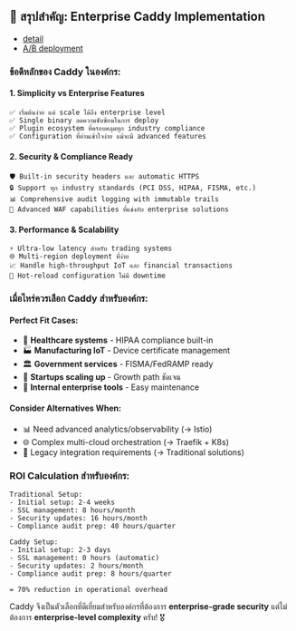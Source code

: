 ## 🎯 สรุปสำคัญ: Enterprise Caddy Implementation
- [detail](./ReadmeExpand.md)
- [A/B deployment](./a-b-deploy.md)

### **ข้อดีหลักของ Caddy ในองค์กร:**

#### **1. Simplicity vs Enterprise Features**
```
✅ เริ่มต้นง่าย แต่ scale ได้ถึง enterprise level
✅ Single binary ลดความซับซ้อนในการ deploy
✅ Plugin ecosystem ที่ครอบคลุมทุก industry compliance
✅ Configuration ที่อ่านเข้าใจง่าย แม้จะมี advanced features
```

#### **2. Security & Compliance Ready**
```
🛡️ Built-in security headers และ automatic HTTPS
🔒 Support ทุก industry standards (PCI DSS, HIPAA, FISMA, etc.)
📊 Comprehensive audit logging with immutable trails
🚫 Advanced WAF capabilities ที่แข่งกับ enterprise solutions
```

#### **3. Performance & Scalability**
```
⚡ Ultra-low latency สำหรับ trading systems
🌐 Multi-region deployment ที่ง่าย
📈 Handle high-throughput IoT และ financial transactions  
🔄 Hot-reload configuration ไม่มี downtime
```

### **เมื่อไหร่ควรเลือก Caddy สำหรับองค์กร:**

#### **Perfect Fit Cases:**
- 🏥 **Healthcare systems** - HIPAA compliance built-in
- 🏭 **Manufacturing IoT** - Device certificate management  
- 🏛️ **Government services** - FISMA/FedRAMP ready
- 🚀 **Startups scaling up** - Growth path ชัดเจน
- 🔧 **Internal enterprise tools** - Easy maintenance

#### **Consider Alternatives When:**
- 📊 Need advanced analytics/observability (→ Istio)
- 🌐 Complex multi-cloud orchestration (→ Traefik + K8s)
- 🏢 Legacy integration requirements (→ Traditional solutions)

### **ROI Calculation สำหรับองค์กร:**
```
Traditional Setup:
- Initial setup: 2-4 weeks
- SSL management: 8 hours/month  
- Security updates: 16 hours/month
- Compliance audit prep: 40 hours/quarter

Caddy Setup:
- Initial setup: 2-3 days
- SSL management: 0 hours (automatic)
- Security updates: 2 hours/month
- Compliance audit prep: 8 hours/quarter

= 70% reduction in operational overhead
```

Caddy จึงเป็นตัวเลือกที่ดีเยี่ยมสำหรับองค์กรที่ต้องการ **enterprise-grade security** แต่ไม่ต้องการ **enterprise-level complexity** ครับ! 🎖️
